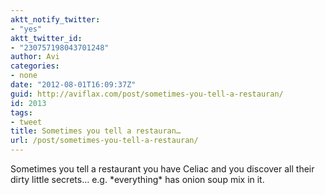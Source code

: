 ```yaml
---
aktt_notify_twitter:
- "yes"
aktt_twitter_id:
- "230757198043701248"
author: Avi
categories:
- none
date: "2012-08-01T16:09:37Z"
guid: http://aviflax.com/post/sometimes-you-tell-a-restauran/
id: 2013
tags:
- tweet
title: Sometimes you tell a restauran…
url: /post/sometimes-you-tell-a-restauran/
---
```

Sometimes you tell a restaurant you have Celiac and you discover all their dirty little secrets… e.g. \*everything\* has onion soup mix in it.